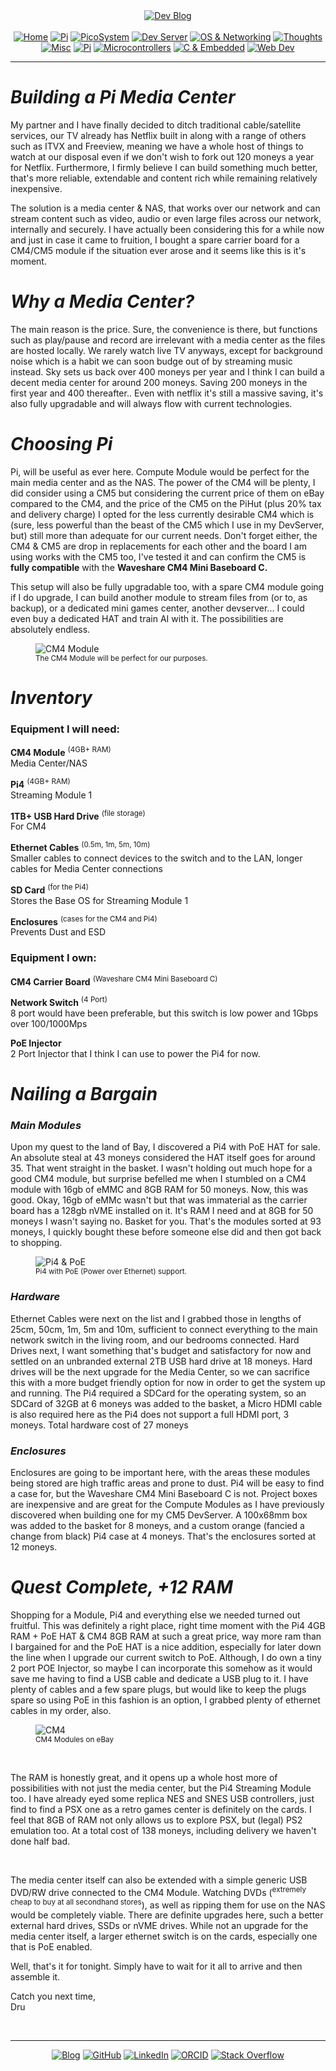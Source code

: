 <!-- Header -->
<link rel="stylesheet" href="../../assets/css/style.css"/>
<div align="center">    
  <a href="../"><img alt="Dev Blog" src="https://img.shields.io/badge/-Developer%20Blog-FE7A16?&logo=git&logoColor=white"></a><br><br></div> 

  <div align="center">
    <a href="../"><img alt="Home" src="https://img.shields.io/badge/-Home-151515?&logo=Arduino&logoColor=C51A4A"></a> 
    <a href="/blog/cm5"><img alt="Pi" src="https://img.shields.io/badge/-CM5-151515?&logo=raspberrypi&logoColor=C51A4A"></a> 
    <a href="/blog/picosystem"><img alt="PicoSystem" src="https://img.shields.io/badge/-PicoSystem-151515?&logo=raspberrypi&logoColor=C51A4A"></a> 
    <a href="/blog/devserver"><img alt="Dev Server" src="https://img.shields.io/badge/-Dev%20Server-151515?&logo=Ubuntu&logoColor=C51A4A"></a> 
    <a href="/blog/osnetworking"><img alt="OS & Networking" src="https://img.shields.io/badge/-OS%20&%20Networking-151515?&logo=freebsd&logoColor=C51A4A"></a> 
    <a href="/blog/thoughts"><img alt="Thoughts" src="https://img.shields.io/badge/-Thoughts-151515?&logo=linux&logoColor=C51A4A"></a> 
    <a href="/blog/misc"><img alt="Misc" src="https://img.shields.io/badge/-Misc-151515?&logo=Ubuntu&logoColor=C51A4A"></a> 
    <a href="/blog/raspberrypi"><img alt="Pi" src="https://img.shields.io/badge/-Raspberry%20Pi-151515?&logo=Raspberry-Pi&logoColor=C51A4A"></a>
    <a href="/blog/microcontrollers"><img alt="Microcontrollers" src="https://img.shields.io/badge/-Microcontrollers-151515?&logo=Arduino&logoColor=FE7A16"></a>
    <a href="/blog/embeddedc"><img alt="C & Embedded" src="https://img.shields.io/badge/-C%20&%20Embedded-151515?&logo=C&logoColor=8a3f8f"></a>
    <a href="/blog/webdev"><img alt="Web Dev" src="https://img.shields.io/badge/-Web%20Development-151515?&logo=html5&logoColor=DD4814"></a>
  </div>
<hr>
<div id="blog-post">
<!-- Main --> 





<h1 id="mediacenter"><em>Building a Pi Media Center</em></h1>

<p>My partner and I have finally decided to ditch traditional cable/satellite services, our TV already has Netflix built in along with a range of others such as ITVX and Freeview, meaning we have a whole host of things to watch at our disposal even if we don't wish to fork out 120 moneys a year for Netflix. Furthermore, I firmly believe I can build something much better, that's more reliable, extendable and content rich while remaining relatively inexpensive. </p>

<p>The solution is a media center &amp; NAS, that works over our network and can stream content such as video, audio or even large files across our network, internally and securely. I have actually been considering this for a while now and just in case it came to fruition, I bought a spare carrier board for a CM4/CM5 module if the situation ever arose and it seems like this is it's moment.</p>

<h1 id="whymedia"><em>Why a Media Center?</em></h1>
<p>The main reason is the price. Sure, the convenience is there, but functions such as play/pause and record are irrelevant with a media center as the files are hosted locally. We rarely watch live TV anyways, except for background noise which is a habit we can soon budge out of by streaming music instead. Sky sets us back over 400 moneys per year and I think I can build a decent media center for around 200 moneys. Saving 200 moneys in the first year and 400 thereafter.. Even with netflix it's still a massive saving, it's also fully upgradable and will always flow with current technologies.</p>

<h1 id="choosingpi"><em>Choosing Pi</em></h1>

<p>Pi, will be useful as ever here. Compute Module would be perfect for the main media center and as the NAS. The power of the CM4 will be plenty, I did consider using a CM5 but considering the current price of them on eBay compared to the CM4, and the price of the CM5 on the PiHut (plus 20% tax and delivery charge) I opted for the less currently desirable CM4 which is (sure, less powerful than the beast of the CM5 which I use in my DevServer, but) still more than adequate for our current needs. Don't forget either, the CM4 &amp; CM5 are drop in replacements for each other and the board I am using works with the CM5 too, I've tested it and can confirm the CM5 is <b>fully compatible</b> with the <b>Waveshare CM4 Mini Baseboard C.</b><br></p>

<p>This setup will also be fully upgradable too, with a spare CM4 module going if I do upgrade, I can build another module to stream files from (or to, as backup), or a dedicated mini games center, another devserver... I could even buy a dedicated HAT and train AI with it. The possibilities are absolutely endless.</p>

<figure>
<img src="{{ site.baseurl }}/raspberrypi/img/misc-cm4.png" alt="CM4 Module" />
<br><sup>The CM4 Module will be perfect for our purposes.</sup>
</figure>

<h1 id="shopping"><em>Inventory</em></h1>

<p><h3>Equipment I will need:</h3></p>

<p><b>CM4 Module</b> <sup>(4GB+ RAM)</sup><br>Media Center/NAS</p>

<p><b>Pi4</b> <sup>(4GB+ RAM)</sup><br>Streaming Module 1</p>

<p><b>1TB+ USB Hard Drive</b> <sup>(file storage)</sup><br>For CM4</p>

<p><b>Ethernet Cables</b> <sup>(0.5m, 1m, 5m, 10m)</sup><br>Smaller cables to connect devices to the switch and to the LAN, longer cables for Media Center connections</p>

<p><b>SD Card</b> <sup>(for the Pi4)</sup><br>Stores the Base OS for Streaming Module 1</p>

<p><b>Enclosures</b> <sup>(cases for the CM4 and Pi4)</sup><br>Prevents Dust and ESD</p>

<p><h3>Equipment I own:</h3></p>

<p><b>CM4 Carrier Board</b> <sup>(Waveshare CM4 Mini Baseboard C)</sup></p>

<p><b>Network Switch</b> <sup>(4 Port)</sup><br>8 port would have been preferable, but this switch is low power and 1Gbps over 100/1000Mps</p>
<p><b>PoE Injector</b><br>
2 Port Injector that I think I can use to power the Pi4 for now.</p>

<h1 id="bargain"><em>Nailing a Bargain</em></h1>

<h3><em>Main Modules</em></h3>

<p>Upon my quest to the land of Bay, I discovered a Pi4 with PoE HAT for sale. An absolute steal at 43 moneys considered the HAT itself goes for around 35. That went straight in the basket. I wasn't holding out much hope for a good CM4 module, but surprise befelled me when I stumbled on a CM4 module with 16gb of eMMC and 8GB RAM for 50 moneys. Now, this was good. Okay, 16gb of eMMc wasn't but that was immaterial as the carrier board has a 128gb nVME installed on it. It's RAM I need and at 8GB for 50 moneys I wasn't saying no. Basket for you. That's the modules sorted at 93 moneys, I quickly bought these before someone else did and then got back to shopping.</p>

<figure>
<img src="{{ site.baseurl }}/raspberrypi/img/pi4-poe.jpg" alt="Pi4 &amp; PoE" />
<br><sup>Pi4 with PoE (Power over Ethernet) support.</sup>
</figure>

<h3><em>Hardware</em></h3>
<p>Ethernet Cables were next on the list and I grabbed those in lengths of 25cm, 50cm, 1m, 5m and 10m, sufficient to connect everything to the main network switch in the living room, and our bedrooms connected. Hard Drives next, I want something that's budget and satisfactory for now and settled on an unbranded external 2TB USB hard drive at 18 moneys. Hard drives will be the next upgrade for the Media Center, so we can sacrifice this with a more budget friendly option for now in order to get the system up and running. The Pi4 required a SDCard for the operating system, so an SDCard of 32GB at 6 moneys was added to the basket, a Micro HDMI cable is also required here as the Pi4 does not support a full HDMI port, 3 moneys. Total hardware cost of 27 moneys</p>

<h3><em>Enclosures</em></h3>

<p>Enclosures are going to be important here, with the areas these modules being stored are high traffic areas and prone to dust. Pi4 will be easy to find a case for, but the Waveshare CM4 Mini Baseboard C is not. Project boxes are inexpensive and are great for the Compute Modules as I have previously discovered when building one for my CM5 DevServer. A 100x68mm box was added to the basket for 8 moneys, and a custom orange (fancied a change from black) Pi4 case at 4 moneys. That's the enclosures sorted at 12 moneys.</p>

<h1><em>Quest Complete, +12 RAM</em></h1>

<p>Shopping for a Module, Pi4 and everything else we needed turned out fruitful. This was definitely a right place, right time moment with the Pi4 4GB RAM + PoE HAT &amp; CM4 8GB RAM at such a great price, way more ram than I bargained for and the PoE HAT is a nice addition, especially for later down the line when I upgrade our current switch to PoE. Although, I do own a tiny 2 port POE Injector, so maybe I can incorporate this somehow as it would save me having to find a USB cable and dedicate a USB plug to it. I have plenty of cables and a few spare plugs, but would like to keep the plugs spare so using PoE in this fashion is an option, I grabbed plenty of ethernet cables in my order, also.</p>

<figure>
<img src="{{ site.baseurl }}/raspberrypi/img/misc-cm4ebay.png" alt="CM4" />
<br><sup>CM4 Modules on eBay</sup>
</figure>

<br>
<p>The RAM is honestly great, and it opens up a whole host more of possibilities with not just the media center, but the Pi4 Streaming Module too. I have already eyed some replica NES and SNES USB controllers, just find to find a PSX one as a retro games center is definitely on the cards. I feel that 8GB of RAM not only allows us to explore PSX, but (legal) PS2 emulation too. At a total cost of 138 moneys, including delivery we haven't done half bad. </p><br>

<p>The media center itself can also be extended with a simple generic USB DVD/RW drive connected to the CM4 Module. Watching DVDs (<sup>extremely cheap to buy at all secondhand stores</sup>), as well as ripping them for use on the NAS would be completely viable. There are definite upgrades here, such a better external hard drives, SSDs or nVME drives. While not an upgrade for the media center itself, a larger ethernet switch is on the cards, especially one that is PoE enabled.</p>

<p>Well, that's it for tonight. Simply have to wait for it all to arrive and then assemble it.</p>
<p>Catch you next time, <br> Dru </b>


<br>
<!-- Footer -->
</div>

<br>
<div align="center"><hr>
  <a href="../"><img alt="Blog" src="https://img.shields.io/badge/-Developer%20Blog-DD4814?style=flat-square&logo=github&logoColor=black"></a> 
  <a href="https://github.com/dntstck"><img alt="GitHub" src="https://img.shields.io/badge/-@dntstck-181717?style=flat-square&logo=GitHub&logoColor=white"></a> 
  <a href="https://www.linkedin.com/in/drudelarosa"><img alt="LinkedIn" src="https://img.shields.io/badge/-LinkedIn-0077B5?style=flat-square&logo=Linkedin&logoColor=white"></a> 
  <a href="https://orcid.org/0009-0003-6755-7655"><img alt="ORCID" src="https://img.shields.io/badge/-ORCID-A6CE39?style=flat-square&logo=ORCID&logoColor=white"></a> 
  <a href="https://stackoverflow.com/users/28874348/dru-delarosa"><img alt="Stack Overflow" src="https://img.shields.io/badge/-Stack%20Overflow-FE7A16?style=flat-square&logo=Stack-Overflow&logoColor=white"></a>
</div>
